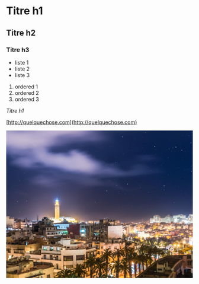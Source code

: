 
# Titre h1
## Titre h2
### Titre h3
* liste 1
* liste 2
* liste 3

1. ordered 1
2. ordered 2
3. ordered 3

*Titre h1*

[http://quelquechose.com](http://quelquechose.com)

![test](../Casablanca.jpg)